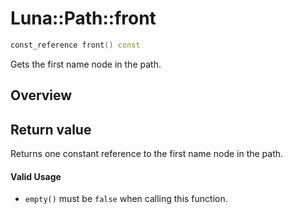 # Luna::Path::front

```c++
const_reference front() const
```

Gets the first name node in the path. 

## Overview


## Return value
Returns one constant reference to the first name node in the path. 

#### Valid Usage
* `empty()` must be `false` when calling this function. 

